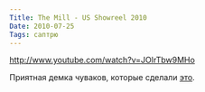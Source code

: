 ```yaml
---
Title: The Mill - US Showreel 2010
Date: 2010-07-25
Tags: саптрю
---
```


http://www.youtube.com/watch?v=JOlrTbw9MHo

Приятная демка чуваков, которые сделали [это](/ok-go-this-too-shall-pass).